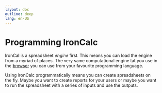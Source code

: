 ```yaml
---
layout: doc
outline: deep
lang: en-US
---
```


# Programming IronCalc

IronCal is a spreadsheet _engine_ first. This means you can load the engine from a myriad of places. The very same computational engine tat you use in the [browser](https://app.ironcalc.com) you can use from your favourite programming language.

Using IronCalc programmatically means you can create spreadsheets on the fly. Maybe you want to create reports for your users or maybe you want to run the spreadsheet with a series of inputs and use the outputs.
